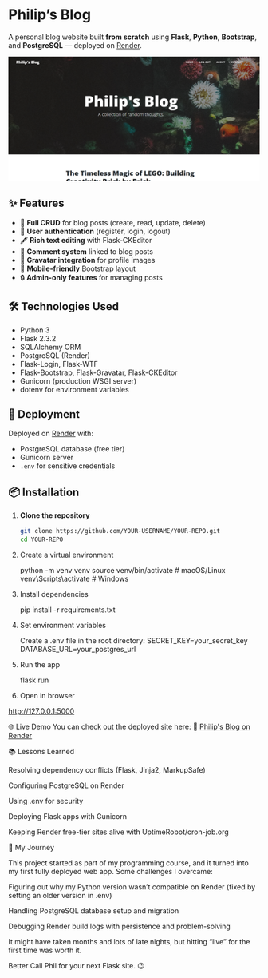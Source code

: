 # Philip’s Blog

A personal blog website built **from scratch** using **Flask**, **Python**, **Bootstrap**, and **PostgreSQL** — deployed on [Render](https://render.com).

![Blog Homepage Screenshot](static/assets/img/preview.png)

## ✨ Features
- 📝 **Full CRUD** for blog posts (create, read, update, delete)
- 🔑 **User authentication** (register, login, logout)
- 🖋️ **Rich text editing** with Flask-CKEditor
- 💬 **Comment system** linked to blog posts
- 👤 **Gravatar integration** for profile images
- 📱 **Mobile-friendly** Bootstrap layout
- 🔒 **Admin-only features** for managing posts

## 🛠️ Technologies Used
- Python 3
- Flask 2.3.2
- SQLAlchemy ORM
- PostgreSQL (Render)
- Flask-Login, Flask-WTF
- Flask-Bootstrap, Flask-Gravatar, Flask-CKEditor
- Gunicorn (production WSGI server)
- dotenv for environment variables

## 🚀 Deployment
Deployed on [Render](https://render.com) with:
- PostgreSQL database (free tier)
- Gunicorn server
- `.env` for sensitive credentials

## 📦 Installation

1. **Clone the repository**
   ```bash
   git clone https://github.com/YOUR-USERNAME/YOUR-REPO.git
   cd YOUR-REPO
2. Create a virtual environment
   
   python -m venv venv
   source venv/bin/activate   # macOS/Linux
   venv\Scripts\activate      # Windows
4. Install dependencies
   
   pip install -r requirements.txt
6. Set environment variables
   
   Create a .env file in the root directory:
   SECRET_KEY=your_secret_key
   DATABASE_URL=your_postgres_url
8. Run the app
   
   flask run
10. Open in browser
    
   http://127.0.0.1:5000
   
🌐 Live Demo
You can check out the deployed site here:
🔗 [Philip's Blog on Render](https://philips-blog-9kuj.onrender.com/)

📚 Lessons Learned

Resolving dependency conflicts (Flask, Jinja2, MarkupSafe)

Configuring PostgreSQL on Render

Using .env for security

Deploying Flask apps with Gunicorn

Keeping Render free-tier sites alive with UptimeRobot/cron-job.org

🧠 My Journey

This project started as part of my programming course, and it turned into my first fully deployed web app.
Some challenges I overcame:

Figuring out why my Python version wasn’t compatible on Render (fixed by setting an older version in .env)

Handling PostgreSQL database setup and migration

Debugging Render build logs with persistence and problem-solving

It might have taken months and lots of late nights, but hitting “live” for the first time was worth it.

Better Call Phil for your next Flask site. 😉





